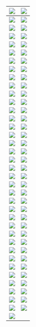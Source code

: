 
|<img src="./Gifs/1.gif"/>|<img src="./Gifs/2.gif"/>|
|---|---|
|<img src="./Gifs/3.gif"/>|<img src="./Gifs/4.gif"/>|
|<img src="./Gifs/5.gif"/>|<img src="./Gifs/6.gif"/>
|<img src="./Gifs/7.gif"/>|<img src="./Gifs/8.gif"/>|
|<img src="./Gifs/9.gif"/>|<img src="./Gifs/10.gif"/>|
|<img src="./Gifs/11.gif"/>|<img src="./Gifs/12.gif"/>|
|<img src="./Gifs/13.gif"/>|<img src="./Gifs/14.gif"/>|
|<img src="./Gifs/15.gif"/>|<img src="./Gifs/16.gif"/>|
|<img src="./Gifs/17.gif"/>|<img src="./Gifs/18.gif"/>|
|<img src="./Gifs/17.gif"/>|<img src="./Gifs/18.gif"/>|
|<img src="./Gifs/19.gif"/>|<img src="./Gifs/20.gif"/>|
|<img src="./Gifs/21.gif"/>|<img src="./Gifs/22.gif"/>|
|<img src="./Gifs/23.gif"/>|<img src="./Gifs/24.gif"/>|
|<img src="./Gifs/25.gif"/>|<img src="./Gifs/26.gif"/>|
|<img src="./Gifs/27.gif"/>|<img src="./Gifs/28.gif"/>|
|<img src="./Gifs/27.gif"/>|<img src="./Gifs/28.gif"/>|
|<img src="./Gifs/29.gif"/>|<img src="./Gifs/30.gif"/>|
|<img src="./Gifs/31.gif"/>|<img src="./Gifs/32.gif"/>|
|<img src="./Gifs/33.gif"/>|<img src="./Gifs/34.gif"/>|
|<img src="./Gifs/35.gif"/>|<img src="./Gifs/36.gif"/>|
|<img src="./Gifs/37.gif"/>|<img src="./Gifs/38.gif"/>|
|<img src="./Gifs/37.gif"/>|<img src="./Gifs/38.gif"/>|
|<img src="./Gifs/39.gif"/>|<img src="./Gifs/40.gif"/>|
|<img src="./Gifs/41.gif"/>|<img src="./Gifs/42.gif"/>|
|<img src="./Gifs/43.gif"/>|<img src="./Gifs/44.gif"/>|
|<img src="./Gifs/45.gif"/>|<img src="./Gifs/46.gif"/>|
|<img src="./Gifs/47.gif"/>|<img src="./Gifs/48.gif"/>|
|<img src="./Gifs/47.gif"/>|<img src="./Gifs/48.gif"/>|
|<img src="./Gifs/49.gif"/>|<img src="./Gifs/50.gif"/>|
|<img src="./Gifs/51.gif"/>|<img src="./Gifs/52.gif"/>|
|<img src="./Gifs/53.gif"/>|<img src="./Gifs/54.gif"/>|
|<img src="./Gifs/55.gif"/>|<img src="./Gifs/56.gif"/>|
|<img src="./Gifs/57.gif"/>|<img src="./Gifs/58.gif"/>|
|<img src="./Gifs/57.gif"/>|<img src="./Gifs/58.gif"/>|
|<img src="./Gifs/59.gif"/>|<img src="./Gifs/60.gif"/>|
|<img src="./Gifs/61.gif"/>|<img src="./Gifs/62.gif"/>|
|<img src="./Gifs/63.gif"/>|<img src="./Gifs/64.gif"/>|
|<img src="./Gifs/65.gif"/>|    |

